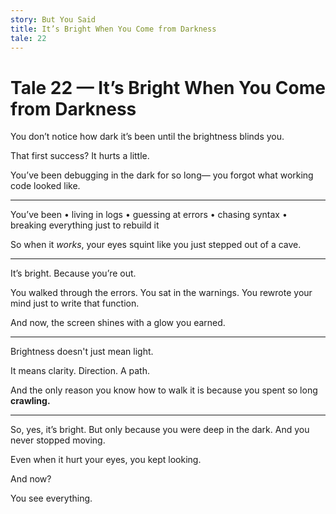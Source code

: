 ```yaml
---
story: But You Said
title: It’s Bright When You Come from Darkness
tale: 22
---
```


# Tale 22 — It’s Bright When You Come from Darkness

You don’t notice how dark it’s been
until the brightness blinds you.

That first success?
It hurts a little.

You’ve been debugging in the dark for so long—
you forgot what working code looked like.

---

You’ve been
• living in logs
• guessing at errors
• chasing syntax
• breaking everything just to rebuild it

So when it *works*,
your eyes squint like you just stepped out of a cave.

---

It’s bright.
Because you’re out.

You walked through the errors.
You sat in the warnings.
You rewrote your mind just to write that function.

And now, the screen shines with a glow
you earned.

---

Brightness doesn't just mean light.

It means clarity.
Direction.
A path.

And the only reason you know how to walk it
is because you spent so long
**crawling.**

---

So, yes, it’s bright.
But only because you were deep in the dark.
And you never stopped moving.

Even when it hurt your eyes,
you kept looking.

And now?

You see everything.
